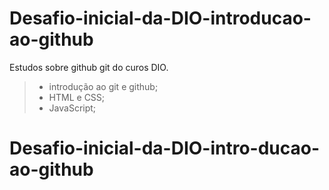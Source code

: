 # Desafio-inicial-da-DIO-introducao-ao-github
Estudos sobre github  git do curos DIO.
> - introdução ao git e github;
> - HTML e CSS;
> - JavaScript;
# Desafio-inicial-da-DIO-intro-ducao-ao-github
